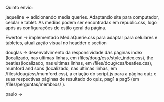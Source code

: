 Quinto envio:

jaqueline -> adicionando media queries. Adaptando site para computador, celular e tablet. As medias podem ser encontradas em republic.css, logo após as configurações de estilo geral da página.

Ewerton -> implementado MediaQuerie.css para adaptar para celulares e tabletes, atualização visual no headder e section

douglas -> desenvolvimento da responsividade das páginas index (localizado, nas ultimas linhas, em /files/doug/css/style_index.css), the beatles(localizado, nas ultimas linhas, em /files/doug/css/beatles.css), mumford and sons (localizado, nas ultimas linhas, em /files/doug/css/mumford.css), a criação do script.js para a página quiz e suas respectivas páginas de resultado do quiz, pag1 a pag5 (em /files/perguntas/membros/ ).

paulo ->
